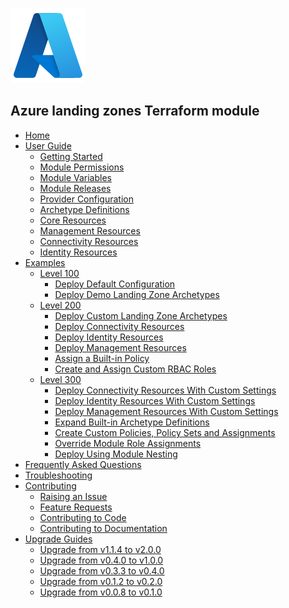 <!-- markdownlint-disable first-line-h1 -->
![caf-enterprise-scale](media/azure.svg)

## Azure landing zones Terraform module

- [Home][wiki_home]
- [User Guide][wiki_user_guide]
  - [Getting Started][wiki_getting_started]
  - [Module Permissions][wiki_module_permissions]
  - [Module Variables][wiki_module_variables]
  - [Module Releases][wiki_module_releases]
  - [Provider Configuration][wiki_provider_configuration]
  - [Archetype Definitions][wiki_archetype_definitions]
  - [Core Resources][wiki_core_resources]
  - [Management Resources][wiki_management_resources]
  - [Connectivity Resources][wiki_connectivity_resources]
  - [Identity Resources][wiki_identity_resources]
- [Examples][wiki_examples]
  - [Level 100][wiki_examples_level_100]
    - [Deploy Default Configuration][wiki_deploy_default_configuration]
    - [Deploy Demo Landing Zone Archetypes][wiki_deploy_demo_landing_zone_archetypes]
  - [Level 200][wiki_examples_level_200]
    - [Deploy Custom Landing Zone Archetypes][wiki_deploy_custom_landing_zone_archetypes]
    - [Deploy Connectivity Resources][wiki_deploy_connectivity_resources]
    - [Deploy Identity Resources][wiki_deploy_identity_resources]
    - [Deploy Management Resources][wiki_deploy_management_resources]
    - [Assign a Built-in Policy][wiki_assign_a_built_in_policy]
    - [Create and Assign Custom RBAC Roles][wiki_create_and_assign_custom_rbac_roles]
  - [Level 300][wiki_examples_level_300]
    - [Deploy Connectivity Resources With Custom Settings][wiki_deploy_connectivity_resources_custom]
    - [Deploy Identity Resources With Custom Settings][wiki_deploy_identity_resources_custom]
    - [Deploy Management Resources With Custom Settings][wiki_deploy_management_resources_custom]
    - [Expand Built-in Archetype Definitions][wiki_expand_built_in_archetype_definitions]
    - [Create Custom Policies, Policy Sets and Assignments][wiki_create_custom_policies_policy_sets_and_assignments]
    - [Override Module Role Assignments][wiki_override_module_role_assignments]
    - [Deploy Using Module Nesting][wiki_deploy_using_module_nesting]
- [Frequently Asked Questions][wiki_frequently_asked_questions]
- [Troubleshooting][wiki_troubleshooting]
- [Contributing][wiki_contributing]
  - [Raising an Issue][wiki_raising_an_issue]
  - [Feature Requests][wiki_feature_requests]
  - [Contributing to Code][wiki_contributing_to_code]
  - [Contributing to Documentation][wiki_contributing_to_documentation]
- [Upgrade Guides][wiki_upgrade_from_v1_1_4_to_v2_0_0]
  - [Upgrade from v1.1.4 to v2.0.0][wiki_upgrade_from_v1_1_4_to_v2_0_0]
  - [Upgrade from v0.4.0 to v1.0.0][wiki_upgrade_from_v0_4_0_to_v1_0_0]
  - [Upgrade from v0.3.3 to v0.4.0][wiki_upgrade_from_v0_3_3_to_v0_4_0]
  - [Upgrade from v0.1.2 to v0.2.0][wiki_upgrade_from_v0_1_2_to_v0_2_0]
  - [Upgrade from v0.0.8 to v0.1.0][wiki_upgrade_from_v0_0_8_to_v0_1_0]

[//]: # "************************"
[//]: # "INSERT LINK LABELS BELOW"
[//]: # "************************"

[wiki_home]:                                               Home "Wiki - Home"
[wiki_user_guide]:                                         User-Guide "Wiki - User Guide"
[wiki_getting_started]:                                    %5BUser-Guide%5D-Getting-Started "Wiki - Getting Started"
[wiki_module_permissions]:                                 %5BUser-Guide%5D-Module-Permissions "Wiki - Module Permissions"
[wiki_module_variables]:                                   %5BUser-Guide%5D-Module-Variables "Wiki - Module Variables"
[wiki_module_releases]:                                    %5BUser-Guide%5D-Module-Releases "Wiki - Module Releases"
[wiki_provider_configuration]:                             %5BUser-Guide%5D-Provider-Configuration "Wiki - Provider Configuration"
[wiki_archetype_definitions]:                              %5BUser-Guide%5D-Archetype-Definitions "Wiki - Archetype Definitions"
[wiki_core_resources]:                                     %5BUser-Guide%5D-Core-Resources "Wiki - Core Resources"
[wiki_management_resources]:                               %5BUser-Guide%5D-Management-Resources "Wiki - Management Resources"
[wiki_connectivity_resources]:                             %5BUser-Guide%5D-Connectivity-Resources "Wiki - Connectivity Resources"
[wiki_identity_resources]:                                 %5BUser-Guide%5D-Identity-Resources "Wiki - Identity Resources"
[wiki_upgrade_from_v1_1_4_to_v2_0_0]:                      %5BUser-Guide%5D-Upgrade-from-v1.1.4-to-v2.0.0 "Wiki - Upgrade from v1.1.4 to v2.0.0"
[wiki_upgrade_from_v0_4_0_to_v1_0_0]:                      %5BUser-Guide%5D-Upgrade-from-v0.4.0-to-v1.0.0 "Wiki - Upgrade from v0.4.0 to v1.0.0"
[wiki_upgrade_from_v0_3_3_to_v0_4_0]:                      %5BUser-Guide%5D-Upgrade-from-v0.3.3-to-v0.4.0 "Wiki - Upgrade from v0.3.3 to v0.4.0"
[wiki_upgrade_from_v0_1_2_to_v0_2_0]:                      %5BUser-Guide%5D-Upgrade-from-v0.1.2-to-v0.2.0 "Wiki - Upgrade from v0.1.2 to v0.2.0"
[wiki_upgrade_from_v0_0_8_to_v0_1_0]:                      %5BUser-Guide%5D-Upgrade-from-v0.0.8-to-v0.1.0 "Wiki - Upgrade from v0.0.8 to v0.1.0"
[wiki_examples]:                                           Examples "Wiki - Examples"
[wiki_examples_level_100]:                                 Examples#advanced-level-100 "Wiki - Examples"
[wiki_examples_level_200]:                                 Examples#advanced-level-200 "Wiki - Examples"
[wiki_examples_level_300]:                                 Examples#advanced-level-300 "Wiki - Examples"
[wiki_deploy_default_configuration]:                       %5BExamples%5D-Deploy-Default-Configuration "Wiki - Deploy Default Configuration"
[wiki_deploy_demo_landing_zone_archetypes]:                %5BExamples%5D-Deploy-Demo-Landing-Zone-Archetypes "Wiki - Deploy Demo Landing Zone Archetypes"
[wiki_deploy_custom_landing_zone_archetypes]:              %5BExamples%5D-Deploy-Custom-Landing-Zone-Archetypes "Wiki - Deploy Custom Landing Zone Archetypes"
[wiki_deploy_management_resources]:                        %5BExamples%5D-Deploy-Management-Resources "Wiki - Deploy Management Resources"
[wiki_deploy_management_resources_custom]:                 %5BExamples%5D-Deploy-Management-Resources-With-Custom-Settings "Wiki - Deploy Management Resources With Custom Settings"
[wiki_deploy_connectivity_resources]:                      %5BExamples%5D-Deploy-Connectivity-Resources "Wiki - Deploy Connectivity Resources"
[wiki_deploy_connectivity_resources_custom]:               %5BExamples%5D-Deploy-Connectivity-Resources-With-Custom-Settings "Wiki - Deploy Connectivity Resources With Custom Settings"
[wiki_deploy_identity_resources]:                          %5BExamples%5D-Deploy-Identity-Resources "Wiki - Deploy Identity Resources"
[wiki_deploy_identity_resources_custom]:                   %5BExamples%5D-Deploy-Identity-Resources-With-Custom-Settings "Wiki - Deploy Identity Resources With Custom Settings"
[wiki_deploy_using_module_nesting]:                        %5BExamples%5D-Deploy-Using-Module-Nesting "Wiki - Deploy Using Module Nesting"
[wiki_frequently_asked_questions]:                         Frequently-Asked-Questions "Wiki - Frequently Asked Questions"
[wiki_troubleshooting]:                                    Troubleshooting "Wiki - Troubleshooting"
[wiki_contributing]:                                       Contributing "Wiki - Contributing"
[wiki_raising_an_issue]:                                   Raising-an-Issue "Wiki - Raising an Issue"
[wiki_feature_requests]:                                   Feature-Requests "Wiki - Feature Requests"
[wiki_contributing_to_code]:                               Contributing-to-Code "Wiki - Contributing to Code"
[wiki_contributing_to_documentation]:                      Contributing-to-Documentation "Wiki - Contributing to Documentation"
[wiki_expand_built_in_archetype_definitions]:              %5BExamples%5D-Expand-Built-in-Archetype-Definitions "Wiki - Expand Built-in Archetype Definitions"
[wiki_override_module_role_assignments]:                   %5BExamples%5D-Override-Module-Role-Assignments "Wiki - Override Module Role Assignments"
[wiki_create_custom_policies_policy_sets_and_assignments]: %5BExamples%5D-Create-Custom-Policies-Policy-Sets-and-Assignments "Wiki - Create Custom Policies, Policy Sets and Assignments"
[wiki_assign_a_built_in_policy]:                           %5BExamples%5D-Assign-a-Built-in-Policy "Wiki - Assign a Built-in Policy"
[wiki_create_and_assign_custom_rbac_roles]:                %5BExamples%5D-Create-and-Assign-Custom-RBAC-Roles "Wiki - Create and Assign Custom RBAC Roles"
